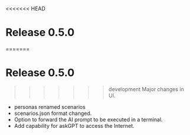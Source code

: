 <<<<<<< HEAD
# Release 0.5.0
=======
# Release 0.5.0
>>>>>>> development
Major changes in UI.
* personas renamed scenarios
* scenarios.json format changed.
* Option to forward the AI prompt to be executed in a terminal.
* Add capability for askGPT to access the Internet. 